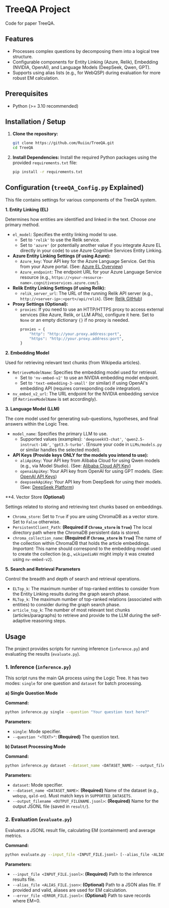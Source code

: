 # TreeQA Project

Code for paper TreeQA.

## Features

*   Processes complex questions by decomposing them into a logical tree structure.
*   Configurable components for Entity Linking (Azure, Relik), Embedding (NVIDIA, OpenAI), and Language Models (DeepSeek, Qwen, GPT).
*   Supports using alias lists (e.g., for WebQSP) during evaluation for more robust EM calculation.

## Prerequisites

*   Python (>= 3.10 recommended)

## Installation / Setup

1.  **Clone the repository:**
    ```bash
    git clone https://github.com/Ruiio/TreeQA.git
    cd TreeQA
    ```

2.  **Install Dependencies:**
    Install the required Python packages using the provided `requirements.txt` file:
    ```bash
    pip install -r requirements.txt
    ```


## Configuration (`treeQA_Config.py` Explained)

This file contains settings for various components of the TreeQA system.

**1. Entity Linking (EL)**

Determines how entities are identified and linked in the text. Choose *one* primary method.

*   `el_model`: Specifies the entity linking model to use.
    *   Set to `'relik'` to use the Relik service.
    *   Set to `'azure'` (or potentially another value if you integrate Azure EL directly in your code) to use Azure Cognitive Services Entity Linking.
*   **Azure Entity Linking Settings (if using Azure):**
    *   `Azure_key`: Your API key for the Azure Language Service. Get this from your Azure portal. (See: [Azure EL Overview](https://learn.microsoft.com/en-us/azure/ai-services/language-service/entity-linking/overview))
    *   `Azure_endpoint`: The endpoint URL for your Azure Language Service resource (e.g., `https://<your-resource-name>.cognitiveservices.azure.com/`).
*   **Relik Entity Linking Settings (if using Relik):**
    *   `relik_server_url`: The URL of the running Relik API server (e.g., `http://<server-ip>:<port>/api/relik`). (See: [Relik GitHub](https://github.com/SapienzaNLP/relik))
*   **Proxy Settings (Optional):**
    *   `proxies`: If you need to use an HTTP/HTTPS proxy to access external services (like Azure, Relik, or LLM APIs), configure it here. Set to `None` or an empty dictionary `{}` if no proxy is needed.
        ```python
        proxies = {
            "http": "http://your.proxy.address:port",
            "https": "http://your.proxy.address:port",
        }
        ```

**2. Embedding Model**

Used for retrieving relevant text chunks (from Wikipedia articles).

*   `RetrieveModelName`: Specifies the embedding model used for retrieval.
    *   Set to `'nv-embed-v2'` to use an NVIDIA embedding model endpoint.
    *   Set to `'text-embedding-3-small'` (or similar) if using OpenAI's embedding API (requires corresponding code integration).
*   `nv_embed_v2_url`: The URL endpoint for the NVIDIA embedding service (if `RetrieveModelName` is set accordingly).

**3. Language Model (LLM)**

The core model used for generating sub-questions, hypotheses, and final answers within the Logic Tree.

*   `model_name`: Specifies the primary LLM to use.
    *   Supported values (examples): `'deepseekV3-chat'`, `'qwen2.5-instruct-14b'`, `'gpt3.5-turbo'`. (Ensure your code in `LLMs/models.py` or similar handles the selected model).
*   **API Keys (Provide keys ONLY for the models you intend to use):**
    *   `aliApiKey`: Your API key from Alibaba Cloud for using Qwen models (e.g., via Model Studio). (See: [Alibaba Cloud API Key](https://help.aliyun.com/en/model-studio/developer-reference/get-api-key))
    *   `openaiApiKey`: Your API key from OpenAI for using GPT models. (See: [OpenAI API Keys](https://platform.openai.com/account/api-keys))
    *   `deepseekApiKey`: Your API key from DeepSeek for using their models. (See: [DeepSeek Platform](https://platform.deepseek.com/))

**4. Vector Store **(Optional)**

Settings related to storing and retrieving text chunks based on embeddings.

*   `Chroma_store`: Set to `True` if you are using ChromaDB as a vector store. Set to `False` otherwise.
*   `PersistentClient_Path`: **(Required if `Chroma_store` is `True`)** The local directory path where the ChromaDB persistent data is stored.
*   `chroma_collection_name`: **(Required if `Chroma_store` is `True`)** The name of the collection within ChromaDB that holds the article embeddings. *Important:* This name should correspond to the embedding model used to create the collection (e.g., `wikipediaNV` might imply it was created using `nv-embed-v2`).

**5. Search and Retrieval Parameters**

Control the breadth and depth of search and retrieval operations.

*   `ELTop_k`: The maximum number of top-ranked entities to consider from the Entity Linking results during the graph search phase.
*   `RLTop_k`: The maximum number of top-ranked relations (associated with entities) to consider during the graph search phase.
*   `article_top_k`: The number of most relevant text chunks (articles/paragraphs) to retrieve and provide to the LLM during the self-adaptive reasoning steps.

## Usage

The project provides scripts for running inference (`inference.py`) and evaluating the results (`evaluate.py`).

### 1. Inference (`inference.py`)

This script runs the main QA process using the Logic Tree. It has two modes: `single` for one question and `dataset` for batch processing.

**a) Single Question Mode**

**Command:**
```bash
python inference.py single --question "Your question text here?"
```
**Parameters:**
*   `single`: Mode specifier.
*   `--question "<TEXT>"`: **(Required)** The question text.

**b) Dataset Processing Mode**

**Command:**
```bash
python inference.py dataset --dataset_name <DATASET_NAME> --output_filename <OUTPUT_FILENAME.jsonl>
```
**Parameters:**
*   `dataset`: Mode specifier.
*   `--dataset_name <DATASET_NAME>`: **(Required)** Name of the dataset (e.g., `webqsp`, `qald-en`). Must match keys in `SUPPORTED_DATASETS`.
*   `--output_filename <OUTPUT_FILENAME.jsonl>`: **(Required)** Name for the output JSONL file (saved in `result/`).

### 2. Evaluation (`evaluate.py`)

Evaluates a JSONL result file, calculating EM (containment) and average metrics.

**Command:**
```bash
python evaluate.py --input_file <INPUT_FILE.jsonl> [--alias_file <ALIAS_FILE.json>] [--error_file <ERROR_FILE.jsonl>]
```
**Parameters:**
*   `--input_file <INPUT_FILE.jsonl>`: **(Required)** Path to the inference results file.
*   `--alias_file <ALIAS_FILE.json>`: **(Optional)** Path to a JSON alias file. If provided and valid, aliases are used for EM calculation.
*   `--error_file <ERROR_FILE.jsonl>`: **(Optional)** Path to save records where EM=0.

